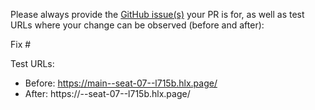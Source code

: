 Please always provide the [GitHub issue(s)](../issues) your PR is for, as well as test URLs where your change can be observed (before and after):

Fix #<gh-issue-id>

Test URLs:
- Before: https://main--seat-07--l715b.hlx.page/
- After: https://<branch>--seat-07--l715b.hlx.page/
